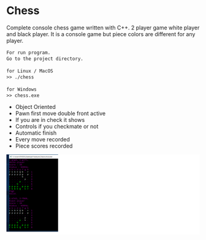 # Chess

Complete console chess game written with C++. 2 player game white player and black player. It is a console game but piece colors
are different for any player. <br>

```terminal
For run program.
Go to the project directory.

for Linux / MacOS 
>> ./chess

for Windows
>> chess.exe
```

<ul>
<li>Object Oriented</li>
<li>Pawn first move double front active</li>
<li>If you are in check it shows</li>
<li>Controls if you checkmate or not</li>
<li>Automatic finish</li>
<li>Every move recorded</li>
<li>Piece scores recorded</li>
</ul>

<img src="assets/chessgame.png"/>
